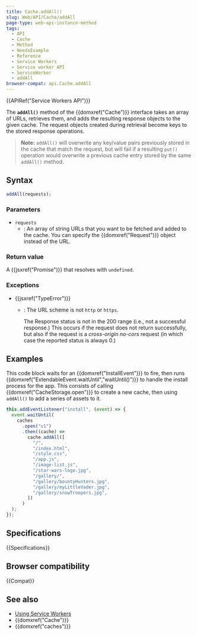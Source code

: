 ```yaml
---
title: Cache.addAll()
slug: Web/API/Cache/addAll
page-type: web-api-instance-method
tags:
  - API
  - Cache
  - Method
  - NeedsExample
  - Reference
  - Service Workers
  - Service worker API
  - ServiceWorker
  - addAll
browser-compat: api.Cache.addAll
---
```


{{APIRef("Service Workers API")}}

The **`addAll()`** method of the {{domxref("Cache")}} interface takes an array of URLs, retrieves them, and adds the resulting response objects to the given cache. The request objects created during retrieval become keys to the stored response operations.

> **Note:** `addAll()` will overwrite any key/value pairs
> previously stored in the cache that match the request, but will fail if a
> resulting `put()` operation would overwrite a previous cache entry stored by the same `addAll()` method.

## Syntax

```js
addAll(requests);
```

### Parameters

- `requests`
  - : An array of string URLs that you want to be fetched and added to the cache. You can
    specify the {{domxref("Request")}} object instead of the URL.

### Return value

A {{jsxref("Promise")}} that resolves with `undefined`.

### Exceptions

- {{jsxref("TypeError")}}

  - : The URL scheme is not `http` or `https`.

    The Response status is not in the 200 range (i.e., not a successful response.) This occurs if the request does not return successfully, but also if the request is a _cross-origin no-cors_ request (in which case the reported status is always 0.)

## Examples

This code block waits for an {{domxref("InstallEvent")}} to fire, then runs
{{domxref("ExtendableEvent.waitUntil","waitUntil()")}} to handle the install process for
the app. This consists of calling {{domxref("CacheStorage.open")}} to create a new
cache, then using `addAll()` to add a series of assets to it.

```js
this.addEventListener("install", (event) => {
  event.waitUntil(
    caches
      .open("v1")
      .then((cache) =>
        cache.addAll([
          "/",
          "/index.html",
          "/style.css",
          "/app.js",
          "/image-list.js",
          "/star-wars-logo.jpg",
          "/gallery/",
          "/gallery/bountyHunters.jpg",
          "/gallery/myLittleVader.jpg",
          "/gallery/snowTroopers.jpg",
        ])
      )
  );
});
```

## Specifications

{{Specifications}}

## Browser compatibility

{{Compat}}

## See also

- [Using Service Workers](/en-US/docs/Web/API/Service_Worker_API/Using_Service_Workers)
- {{domxref("Cache")}}
- {{domxref("caches")}}
